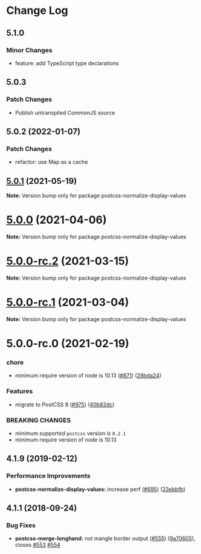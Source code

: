# Change Log

## 5.1.0

### Minor Changes

- feature: add TypeScript type declarations

## 5.0.3

### Patch Changes

- Publish untranspiled CommonJS source

## 5.0.2 (2022-01-07)

### Patch Changes

- refactor: use Map as a cache

## [5.0.1](https://github.com/cssnano/cssnano/compare/postcss-normalize-display-values@5.0.0...postcss-normalize-display-values@5.0.1) (2021-05-19)

**Note:** Version bump only for package postcss-normalize-display-values

# [5.0.0](https://github.com/cssnano/cssnano/compare/postcss-normalize-display-values@5.0.0-rc.2...postcss-normalize-display-values@5.0.0) (2021-04-06)

**Note:** Version bump only for package postcss-normalize-display-values

# [5.0.0-rc.2](https://github.com/cssnano/cssnano/compare/postcss-normalize-display-values@5.0.0-rc.1...postcss-normalize-display-values@5.0.0-rc.2) (2021-03-15)

**Note:** Version bump only for package postcss-normalize-display-values

# [5.0.0-rc.1](https://github.com/cssnano/cssnano/compare/postcss-normalize-display-values@5.0.0-rc.0...postcss-normalize-display-values@5.0.0-rc.1) (2021-03-04)

**Note:** Version bump only for package postcss-normalize-display-values

# 5.0.0-rc.0 (2021-02-19)

### chore

- minimum require version of node is 10.13 ([#871](https://github.com/cssnano/cssnano/issues/871)) ([28bda24](https://github.com/cssnano/cssnano/commit/28bda243e32ce3ba89b3c358a5f78727b3732f11))

### Features

- migrate to PostCSS 8 ([#975](https://github.com/cssnano/cssnano/issues/975)) ([40b82dc](https://github.com/cssnano/cssnano/commit/40b82dca7f53ac02cd4fe62846dec79b898ccb49))

### BREAKING CHANGES

- minimum supported `postcss` version is `8.2.1`
- minimum require version of node is 10.13

## 4.1.9 (2019-02-12)

### Performance Improvements

- **postcss-normalize-display-values:** increase perf ([#695](https://github.com/cssnano/cssnano/issues/695)) ([33ebbfb](https://github.com/cssnano/cssnano/commit/33ebbfb63314d7c2b3670ae047bf92ba2507b7e6))

## 4.1.1 (2018-09-24)

### Bug Fixes

- **postcss-merge-longhand:** not mangle border output ([#555](https://github.com/cssnano/cssnano/issues/555)) ([9a70605](https://github.com/cssnano/cssnano/commit/9a706050b621e7795a9bf74eb7110b5c81804ffe)), closes [#553](https://github.com/cssnano/cssnano/issues/553) [#554](https://github.com/cssnano/cssnano/issues/554)
